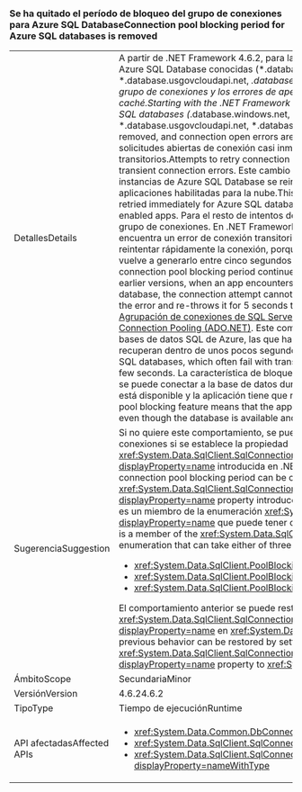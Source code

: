 ### <a name="connection-pool-blocking-period-for-azure-sql-databases-is-removed"></a><span data-ttu-id="b4041-101">Se ha quitado el período de bloqueo del grupo de conexiones para Azure SQL Database</span><span class="sxs-lookup"><span data-stu-id="b4041-101">Connection pool blocking period for Azure SQL databases is removed</span></span>

|   |   |
|---|---|
|<span data-ttu-id="b4041-102">Detalles</span><span class="sxs-lookup"><span data-stu-id="b4041-102">Details</span></span>|<span data-ttu-id="b4041-103">A partir de .NET Framework 4.6.2, para las solicitudes de apertura de conexión a instancias de Azure SQL Database conocidas (*.database.windows.net, *.database.chinacloudapi.cn, *.database.usgovcloudapi.net, *.database.cloudapi.de), se ha quitado el período de bloqueo del grupo de conexiones y los errores de apertura de conexiones no se almacenan en caché.</span><span class="sxs-lookup"><span data-stu-id="b4041-103">Starting with the .NET Framework 4.6.2, for connection open requests to known Azure SQL databases (*.database.windows.net, *.database.chinacloudapi.cn, *.database.usgovcloudapi.net, *.database.cloudapi.de), the connection pool blocking period is removed, and connection open errors are not cached.</span></span> <span data-ttu-id="b4041-104">Se llevarán a cabo intentos por recuperar solicitudes abiertas de conexión casi inmediatamente después de los errores de conexión transitorios.</span><span class="sxs-lookup"><span data-stu-id="b4041-104">Attempts to retry connection open requests will occur almost immediately after transient connection errors.</span></span> <span data-ttu-id="b4041-105">Este cambio permite que el intento de apertura de conexión a instancias de Azure SQL Database se reintente de inmediato, lo que mejora el rendimiento de las aplicaciones habilitadas para la nube.</span><span class="sxs-lookup"><span data-stu-id="b4041-105">This change allows the connection open attempt to be retried immediately for Azure SQL databases, thereby improving the performance of cloud- enabled apps.</span></span> <span data-ttu-id="b4041-106">Para el resto de intentos de conexión, se sigue aplicando el período de bloqueo del grupo de conexiones. En .NET Framework 4.6.1 y versiones anteriores, cuando una aplicación encuentra un error de conexión transitorio al conectarse a una base de datos, no es posible reintentar rápidamente la conexión, porque el grupo de conexiones almacena el error en caché y vuelve a generarlo entre cinco segundos y un minuto.</span><span class="sxs-lookup"><span data-stu-id="b4041-106">For all other connection attempts, the connection pool blocking period continues to be enforced.In the .NET Framework 4.6.1 and earlier versions, when an app encounters a transient connection failure when connecting to a database, the connection attempt cannot be retried quickly, because the connection pool caches the error and re-throws it for 5 seconds to 1 minute.</span></span> <span data-ttu-id="b4041-107">Para obtener más información, vea [Agrupación de conexiones de SQL Server (ADO.NET)](~/docs/framework/data/adonet/sql-server-connection-pooling.md).</span><span class="sxs-lookup"><span data-stu-id="b4041-107">For more information, see [SQL Server Connection Pooling (ADO.NET)](~/docs/framework/data/adonet/sql-server-connection-pooling.md).</span></span> <span data-ttu-id="b4041-108">Este comportamiento causa problemas en las conexiones a bases de datos SQL de Azure, las que habitualmente presentan errores transitorios de los que se recuperan dentro de unos pocos segundos.</span><span class="sxs-lookup"><span data-stu-id="b4041-108">This behavior is problematic for connections to Azure SQL databases, which often fail with transient errors that are typically recovered from within a few seconds.</span></span> <span data-ttu-id="b4041-109">La característica de bloqueo del grupo de conexiones significa que la aplicación no se puede conectar a la base de datos durante un período prolongado, incluso si la base de datos está disponible y la aplicación tiene que representarse en cuestión de segundos.</span><span class="sxs-lookup"><span data-stu-id="b4041-109">The connection pool blocking feature means that the app cannot connect to the database for an extensive period, even though the database is available and the app needs to render within a few seconds.</span></span>|
|<span data-ttu-id="b4041-110">Sugerencia</span><span class="sxs-lookup"><span data-stu-id="b4041-110">Suggestion</span></span>|<span data-ttu-id="b4041-111">Si no quiere este comportamiento, se puede configurar el período de bloqueo del grupo de conexiones si se establece la propiedad <xref:System.Data.SqlClient.SqlConnectionStringBuilder.PoolBlockingPeriod?displayProperty=name> introducida en .NET Framework 4.6.2.</span><span class="sxs-lookup"><span data-stu-id="b4041-111">If this behavior is undesirable, the connection pool blocking period can be configured by setting the <xref:System.Data.SqlClient.SqlConnectionStringBuilder.PoolBlockingPeriod?displayProperty=name> property introduced in the .NET Framework 4.6.2.</span></span> <span data-ttu-id="b4041-112">El valor de la propiedad es un miembro de la enumeración <xref:System.Data.SqlClient.PoolBlockingPeriod?displayProperty=name> que puede tener cualquiera de los tres valores:</span><span class="sxs-lookup"><span data-stu-id="b4041-112">The value of the property is a member of the <xref:System.Data.SqlClient.PoolBlockingPeriod?displayProperty=name> enumeration that can take either of three values:</span></span><ul><li><xref:System.Data.SqlClient.PoolBlockingPeriod.AlwaysBlock></li><li><xref:System.Data.SqlClient.PoolBlockingPeriod.Auto></li><li><xref:System.Data.SqlClient.PoolBlockingPeriod.NeverBlock></li></ul><span data-ttu-id="b4041-113">El comportamiento anterior se puede restaurar al establecer la propiedad <xref:System.Data.SqlClient.SqlConnectionStringBuilder.PoolBlockingPeriod?displayProperty=name> en <xref:System.Data.SqlClient.PoolBlockingPeriod.AlwaysBlock>.</span><span class="sxs-lookup"><span data-stu-id="b4041-113">The previous behavior can be restored by setting the <xref:System.Data.SqlClient.SqlConnectionStringBuilder.PoolBlockingPeriod?displayProperty=name> property to <xref:System.Data.SqlClient.PoolBlockingPeriod.AlwaysBlock>.</span></span>|
|<span data-ttu-id="b4041-114">Ámbito</span><span class="sxs-lookup"><span data-stu-id="b4041-114">Scope</span></span>|<span data-ttu-id="b4041-115">Secundaria</span><span class="sxs-lookup"><span data-stu-id="b4041-115">Minor</span></span>|
|<span data-ttu-id="b4041-116">Versión</span><span class="sxs-lookup"><span data-stu-id="b4041-116">Version</span></span>|<span data-ttu-id="b4041-117">4.6.2</span><span class="sxs-lookup"><span data-stu-id="b4041-117">4.6.2</span></span>|
|<span data-ttu-id="b4041-118">Tipo</span><span class="sxs-lookup"><span data-stu-id="b4041-118">Type</span></span>|<span data-ttu-id="b4041-119">Tiempo de ejecución</span><span class="sxs-lookup"><span data-stu-id="b4041-119">Runtime</span></span>|
|<span data-ttu-id="b4041-120">API afectadas</span><span class="sxs-lookup"><span data-stu-id="b4041-120">Affected APIs</span></span>|<ul><li><xref:System.Data.Common.DbConnection.OpenAsync?displayProperty=nameWithType></li><li><xref:System.Data.SqlClient.SqlConnection.Open?displayProperty=nameWithType></li><li><xref:System.Data.SqlClient.SqlConnection.OpenAsync(System.Threading.CancellationToken)?displayProperty=nameWithType></li></ul>|


